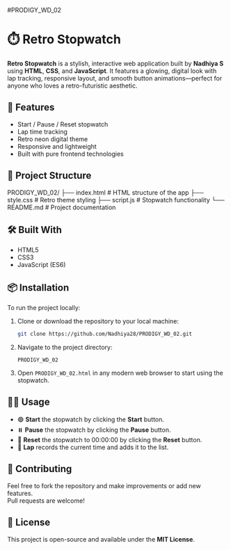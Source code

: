 #PRODIGY_WD_02
# ⏱️ Retro Stopwatch

**Retro Stopwatch** is a stylish, interactive web application built by **Nadhiya S** using **HTML**, **CSS**, and **JavaScript**. It features a glowing, digital look with lap tracking, responsive layout, and smooth button animations—perfect for anyone who loves a retro-futuristic aesthetic.

## 🚀 Features

- Start / Pause / Reset stopwatch
- Lap time tracking
- Retro neon digital theme
- Responsive and lightweight
- Built with pure frontend technologies

## 📁 Project Structure
PRODIGY_WD_02/
├── index.html # HTML structure of the app 
   ├── style.css # Retro theme styling 
      ├── script.js # Stopwatch functionality 
         └── README.md # Project documentation

## 🛠️ Built With
- HTML5  
- CSS3  
- JavaScript (ES6)

## 📦 Installation

To run the project locally:

1. Clone or download the repository to your local machine:
   ```bash
   git clone https://github.com/Nadhiya28/PRODIGY_WD_02.git
   ```

2. Navigate to the project directory:
   ```
   PRODIGY_WD_02
   ```

3. Open `PRODIGY_WD_02.html` in any modern web browser to start using the stopwatch.

## 🧑‍💻 Usage

- 🟢 **Start** the stopwatch by clicking the **Start** button.  
- ⏸️ **Pause** the stopwatch by clicking the **Pause** button.  
- 🔄 **Reset** the stopwatch to 00:00:00 by clicking the **Reset** button.  
- 🏁 **Lap** records the current time and adds it to the list.

## 🤝 Contributing

Feel free to fork the repository and make improvements or add new features.  
Pull requests are welcome!

## 📄 License

This project is open-source and available under the **MIT License**.

